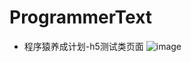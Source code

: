 # ProgrammerText
* 程序猿养成计划-h5测试类页面
![image](http://wx2.sinaimg.cn/mw690/a73bc6a1ly1fk1i7i8jrbj2068068a9y.jpg)
